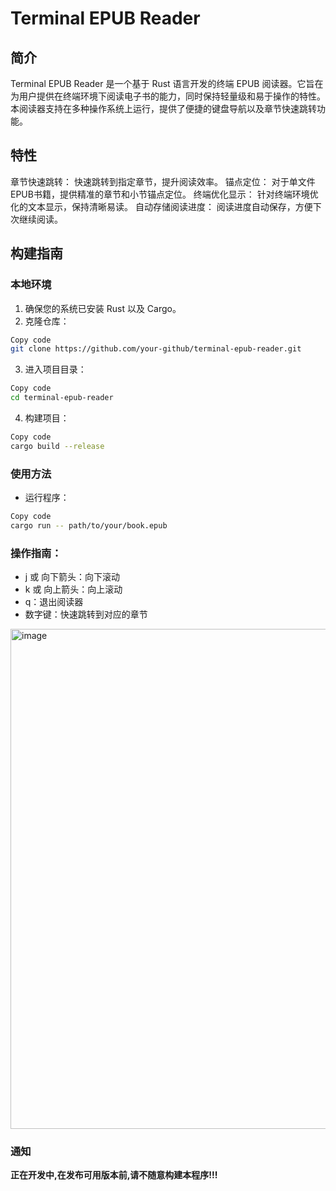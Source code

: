 # Terminal EPUB Reader

## 简介

Terminal EPUB Reader 是一个基于 Rust 语言开发的终端 EPUB 阅读器。它旨在为用户提供在终端环境下阅读电子书的能力，同时保持轻量级和易于操作的特性。本阅读器支持在多种操作系统上运行，提供了便捷的键盘导航以及章节快速跳转功能。

## 特性

章节快速跳转： 快速跳转到指定章节，提升阅读效率。
锚点定位： 对于单文件EPUB书籍，提供精准的章节和小节锚点定位。
终端优化显示： 针对终端环境优化的文本显示，保持清晰易读。
自动存储阅读进度： 阅读进度自动保存，方便下次继续阅读。

## 构建指南

### 本地环境
1. 确保您的系统已安装 Rust 以及 Cargo。
2. 克隆仓库：

```sh
Copy code
git clone https://github.com/your-github/terminal-epub-reader.git
```

3. 进入项目目录：
```sh
Copy code
cd terminal-epub-reader
```

4. 构建项目：
```sh
Copy code
cargo build --release
```
### 使用方法
- 运行程序：
```sh
Copy code
cargo run -- path/to/your/book.epub
```

### 操作指南：
- j 或 向下箭头：向下滚动
- k 或 向上箭头：向上滚动
- q：退出阅读器
- 数字键：快速跳转到对应的章节

<img width="800" alt="image" src="https://github.com/error-moe/ter-epub/assets/62934849/8d3b5c1a-cf3e-4a3a-a0a7-4ccc09761dc0">


### 通知
**正在开发中,在发布可用版本前,请不随意构建本程序!!!**
